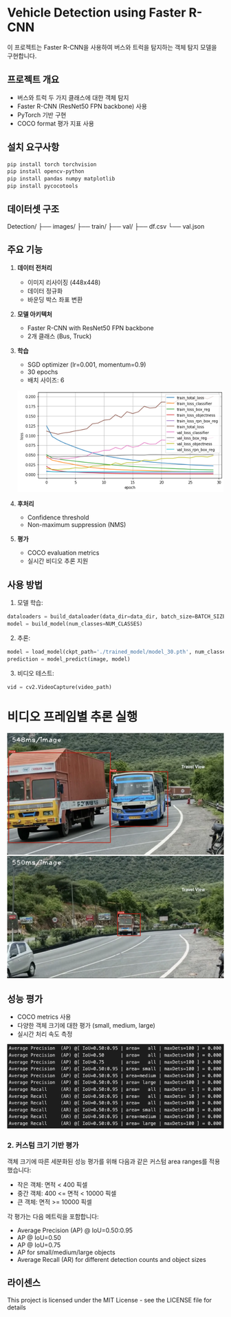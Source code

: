 # Vehicle Detection using Faster R-CNN

이 프로젝트는 Faster R-CNN을 사용하여 버스와 트럭을 탐지하는 객체 탐지 모델을 구현합니다.

## 프로젝트 개요

- 버스와 트럭 두 가지 클래스에 대한 객체 탐지
- Faster R-CNN (ResNet50 FPN backbone) 사용
- PyTorch 기반 구현
- COCO format 평가 지표 사용

## 설치 요구사항
```bash
pip install torch torchvision
pip install opencv-python
pip install pandas numpy matplotlib
pip install pycocotools
```

## 데이터셋 구조
Detection/
├── images/
├── train/
├── val/
├── df.csv
└── val.json

## 주요 기능

1. **데이터 전처리**
   - 이미지 리사이징 (448x448)
   - 데이터 정규화
   - 바운딩 박스 좌표 변환

2. **모델 아키텍처**
   - Faster R-CNN with ResNet50 FPN backbone
   - 2개 클래스 (Bus, Truck)

3. **학습**
   - SGD optimizer (lr=0.001, momentum=0.9)
   - 30 epochs
   - 배치 사이즈: 6
   
   ![Train Evaluation](assets/output.png)

4. **후처리**
   - Confidence threshold
   - Non-maximum suppression (NMS)

5. **평가**
   - COCO evaluation metrics
   - 실시간 비디오 추론 지원

## 사용 방법

1. 모델 학습:
```python
dataloaders = build_dataloader(data_dir=data_dir, batch_size=BATCH_SIZE, image_size=IMAGE_SIZE)
model = build_model(num_classes=NUM_CLASSES)
```

2. 추론:
```python
model = load_model(ckpt_path='./trained_model/model_30.pth', num_classes=NUM_CLASSES, device=DEVICE)
prediction = model_predict(image, model)
```

3. 비디오 테스트:
```python
vid = cv2.VideoCapture(video_path)
```
# 비디오 프레임별 추론 실행

![Video Inference](assets/video.png)
![Video Inference](assets/video2.png)

## 성능 평가

- COCO metrics 사용
- 다양한 객체 크기에 대한 평가 (small, medium, large)
- 실시간 처리 속도 측정

![COCO Evaluation Metrics](assets/metric.png)

### 2. 커스텀 크기 기반 평가
객체 크기에 따른 세분화된 성능 평가를 위해 다음과 같은 커스텀 area ranges를 적용했습니다:
- 작은 객체: 면적 < 400 픽셀
- 중간 객체: 400 <= 면적 < 10000 픽셀
- 큰 객체: 면적 >= 10000 픽셀

각 평가는 다음 메트릭을 포함합니다:
- Average Precision (AP) @ IoU=0.50:0.95
- AP @ IoU=0.50
- AP @ IoU=0.75
- AP for small/medium/large objects
- Average Recall (AR) for different detection counts and object sizes

## 라이센스

This project is licensed under the MIT License - see the LICENSE file for details

